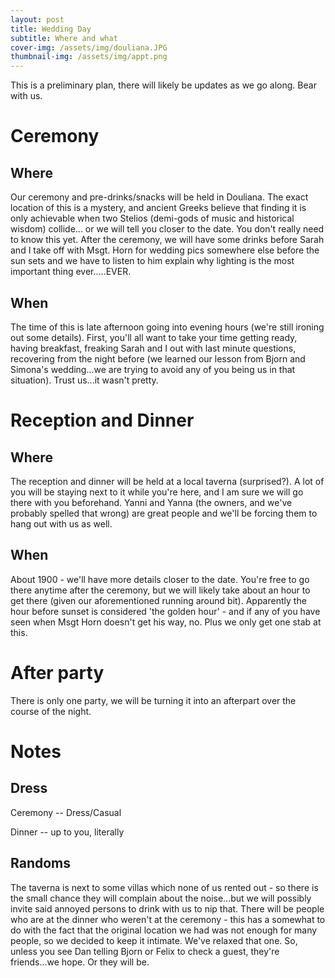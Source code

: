 ```yaml
---
layout: post
title: Wedding Day
subtitle: Where and what
cover-img: /assets/img/douliana.JPG
thumbnail-img: /assets/img/appt.png
---
```



This is a preliminary plan, there will likely be updates as we go along. Bear with us.

Ceremony
=

Where
--------
Our ceremony and pre-drinks/snacks will be held in Douliana. The exact location of this is a mystery, and ancient Greeks believe that finding it is only achievable when two Stelios (demi-gods of music and historical wisdom) collide... or we will tell you closer to the date. You don't really need to know this yet. After the ceremony, we will have some drinks before Sarah and I take off with Msgt. Horn for wedding pics somewhere else before the sun sets and we have to listen to him explain why lighting is the most important thing ever.....EVER.

When
--------
The time of this is late afternoon going into evening hours (we're still ironing out some details). First, you'll all want to take your time getting ready, having breakfast, freaking Sarah and I out with last minute questions, recovering from the night before (we learned our lesson from Bjorn and Simona's wedding...we are trying to avoid any of you being us in that situation). Trust us...it wasn't pretty.

Reception and Dinner
=

Where
--------
The reception and dinner will be held at a local taverna (surprised?). A lot of you will be staying next to it while you're here, and I am sure we will go there with you beforehand. Yanni and Yanna (the owners, and we've probably spelled that wrong) are great people and we'll be forcing them to hang out with us as well. 

When
--------
About 1900 - we'll have more details closer to the date. You're free to go there anytime after the ceremony, but we will likely take about an hour to get there (given our aforementioned running around bit). Apparently the hour before sunset is considered 'the golden hour' - and if any of you have seen when Msgt Horn doesn't get his way, no. Plus we only get one stab at this. 

After party
=
There is only one party, we will be turning it into an afterpart over the course of the night. 

Notes
=

Dress
--------

Ceremony -- Dress/Casual

Dinner -- up to you, literally

Randoms
--------
The taverna is next to some villas which none of us rented out - so there is the small chance they will complain about the noise...but we will possibly invite said annoyed persons to drink with us to nip that. There will be people who are at the dinner who weren't at the ceremony - this has a somewhat to do with the fact that the original location we had was not enough for many people, so we decided to keep it intimate. We've relaxed that one. So, unless you see Dan telling Bjorn or Felix to check a guest, they're friends...we hope. Or they will be.



